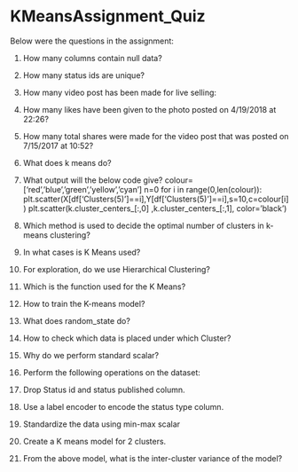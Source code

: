 # KMeansAssignment_Quiz
Below were the questions in the assignment:

1. How many columns contain null data?

2. How many status ids are unique?

3. How many video post has been made for live selling:

4. How many likes have been given to the photo posted on 4/19/2018 at 22:26?

5. How many total shares were made for the video post that was posted on 7/15/2017 at 10:52?

6. What does k means do?

7. What output will the below code give? 
colour=[‘red’,’blue’,’green’,’yellow’,’cyan’] 
n=0 
for i in range(0,len(colour)): 
plt.scatter(X[df[‘Clusters(5)’]==i],Y[df[‘Clusters(5)’]==i],s=10,c=colour[i]) plt.scatter(k.cluster_centers_[:,0] ,k.cluster_centers_[:,1], color=’black’) 

8. Which method is used to decide the optimal number of clusters in k-means clustering?

9. In what cases is K Means used?

10. For exploration, do we use Hierarchical Clustering?

11. Which is the function used for the K Means?

12. How to train the K-means model?

13. What does random_state do?

14. How to check which data is placed under which Cluster?

15. Why do we perform standard scalar?

16. Perform the following operations on the dataset:
 1. Drop Status id and status published column.
 2. Use a label encoder to encode the status type column.
 3. Standardize the data using min-max scalar
 4. Create a K means model for 2 clusters.
 5. From the above model, what is the inter-cluster variance of the model?
